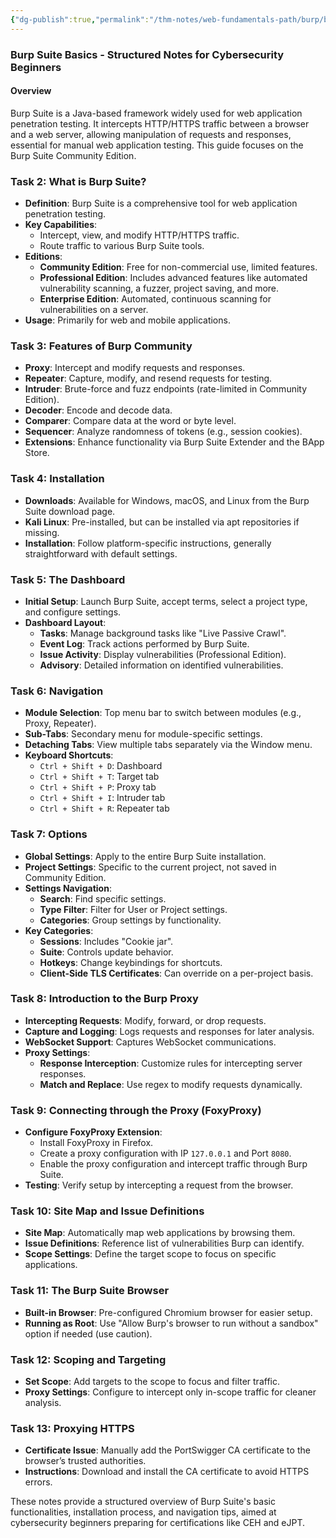 ```yaml
---
{"dg-publish":true,"permalink":"/thm-notes/web-fundamentals-path/burp/burpsuite-the-basics/","title":"BurpSuite: The Basics- THM","tags":["web","burpsuite"]}
---
```


### Burp Suite Basics - Structured Notes for Cybersecurity Beginners

#### **Overview**
Burp Suite is a Java-based framework widely used for web application penetration testing. It intercepts HTTP/HTTPS traffic between a browser and a web server, allowing manipulation of requests and responses, essential for manual web application testing. This guide focuses on the Burp Suite Community Edition.

### **Task 2: What is Burp Suite?**
- **Definition**: Burp Suite is a comprehensive tool for web application penetration testing.
- **Key Capabilities**:
  - Intercept, view, and modify HTTP/HTTPS traffic.
  - Route traffic to various Burp Suite tools.
- **Editions**:
  - **Community Edition**: Free for non-commercial use, limited features.
  - **Professional Edition**: Includes advanced features like automated vulnerability scanning, a fuzzer, project saving, and more.
  - **Enterprise Edition**: Automated, continuous scanning for vulnerabilities on a server.
- **Usage**: Primarily for web and mobile applications.

### **Task 3: Features of Burp Community**
- **Proxy**: Intercept and modify requests and responses.
- **Repeater**: Capture, modify, and resend requests for testing.
- **Intruder**: Brute-force and fuzz endpoints (rate-limited in Community Edition).
- **Decoder**: Encode and decode data.
- **Comparer**: Compare data at the word or byte level.
- **Sequencer**: Analyze randomness of tokens (e.g., session cookies).
- **Extensions**: Enhance functionality via Burp Suite Extender and the BApp Store.

### **Task 4: Installation**
- **Downloads**: Available for Windows, macOS, and Linux from the Burp Suite download page.
- **Kali Linux**: Pre-installed, but can be installed via apt repositories if missing.
- **Installation**: Follow platform-specific instructions, generally straightforward with default settings.

### **Task 5: The Dashboard**
- **Initial Setup**: Launch Burp Suite, accept terms, select a project type, and configure settings.
- **Dashboard Layout**:
  - **Tasks**: Manage background tasks like "Live Passive Crawl".
  - **Event Log**: Track actions performed by Burp Suite.
  - **Issue Activity**: Display vulnerabilities (Professional Edition).
  - **Advisory**: Detailed information on identified vulnerabilities.

### **Task 6: Navigation**
- **Module Selection**: Top menu bar to switch between modules (e.g., Proxy, Repeater).
- **Sub-Tabs**: Secondary menu for module-specific settings.
- **Detaching Tabs**: View multiple tabs separately via the Window menu.
- **Keyboard Shortcuts**:
  - `Ctrl + Shift + D`: Dashboard
  - `Ctrl + Shift + T`: Target tab
  - `Ctrl + Shift + P`: Proxy tab
  - `Ctrl + Shift + I`: Intruder tab
  - `Ctrl + Shift + R`: Repeater tab

### **Task 7: Options**
- **Global Settings**: Apply to the entire Burp Suite installation.
- **Project Settings**: Specific to the current project, not saved in Community Edition.
- **Settings Navigation**:
  - **Search**: Find specific settings.
  - **Type Filter**: Filter for User or Project settings.
  - **Categories**: Group settings by functionality.
- **Key Categories**:
  - **Sessions**: Includes "Cookie jar".
  - **Suite**: Controls update behavior.
  - **Hotkeys**: Change keybindings for shortcuts.
  - **Client-Side TLS Certificates**: Can override on a per-project basis.

### **Task 8: Introduction to the Burp Proxy**
- **Intercepting Requests**: Modify, forward, or drop requests.
- **Capture and Logging**: Logs requests and responses for later analysis.
- **WebSocket Support**: Captures WebSocket communications.
- **Proxy Settings**:
  - **Response Interception**: Customize rules for intercepting server responses.
  - **Match and Replace**: Use regex to modify requests dynamically.

### **Task 9: Connecting through the Proxy (FoxyProxy)**
- **Configure FoxyProxy Extension**:
  - Install FoxyProxy in Firefox.
  - Create a proxy configuration with IP `127.0.0.1` and Port `8080`.
  - Enable the proxy configuration and intercept traffic through Burp Suite.
- **Testing**: Verify setup by intercepting a request from the browser.

### **Task 10: Site Map and Issue Definitions**
- **Site Map**: Automatically map web applications by browsing them.
- **Issue Definitions**: Reference list of vulnerabilities Burp can identify.
- **Scope Settings**: Define the target scope to focus on specific applications.

### **Task 11: The Burp Suite Browser**
- **Built-in Browser**: Pre-configured Chromium browser for easier setup.
- **Running as Root**: Use "Allow Burp's browser to run without a sandbox" option if needed (use caution).

### **Task 12: Scoping and Targeting**
- **Set Scope**: Add targets to the scope to focus and filter traffic.
- **Proxy Settings**: Configure to intercept only in-scope traffic for cleaner analysis.

### **Task 13: Proxying HTTPS**
- **Certificate Issue**: Manually add the PortSwigger CA certificate to the browser’s trusted authorities.
- **Instructions**: Download and install the CA certificate to avoid HTTPS errors.

These notes provide a structured overview of Burp Suite's basic functionalities, installation process, and navigation tips, aimed at cybersecurity beginners preparing for certifications like CEH and eJPT.
